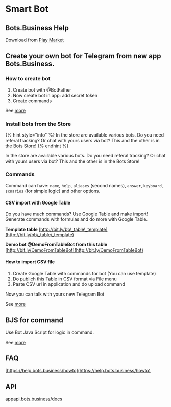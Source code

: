 # Smart Bot

## Bots.Business Help

Download from [Play Market](https://play.google.com/store/apps/details?id=bb\_app.com.bots.business)

## Create your own bot for Telegram from new app Bots.Business.

### How to create bot

1. Create bot with @BotFather
2. Now create bot in app: add secret token
3. Create commands&#x20;

See [more](https://help.bots.business/getting-started)

### Install bots from the Store

{% hint style="info" %}
In the store are available various bots. Do you need referal tracking? Or chat with yours users via bot? This and the other is in the Bots Store!
{% endhint %}

In the store are available various bots. Do you need referal tracking? Or chat with yours users via bot? This and the other is in the Bots Store!

### Commands

Command can have: `name`, `help`, `aliases` (second names), `answer`, `keyboard`, `scnarios` (for simple logic) and other options.

####

#### CSV import with Google Table

Do you have much commands? Use Google Table and make import! Generate commands with formulas and do more with Google Table.

**Template table** [http://bit.ly/bb\_table\_template](http://bit.ly/bb\_table\_template)

**Demo bot @DemoFromTableBot from this table** [http://bit.ly/DemoFromTableBot](http://bit.ly/DemoFromTableBot)

#### How to import CSV file

1. Create Google Table with commands for bot (You can use template)
2. Do publich this Table in CSV format via File menu
3. Paste CSV url in application and do upload command

Now you can talk with yours new Telegram Bot

See [more](https://help.bots.business/create-bot-from-google-table)

## BJS for command

Use Bot Java Script for logic in command.

See [more](https://help.bots.business/scenarios-and-bjs)

## FAQ

[https://help.bots.business/howto](https://help.bots.business/howto)

## API

[appapi.bots.business/docs](https://appapi.bots.business/docs)

